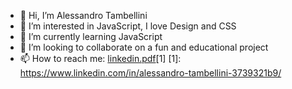 - 👋 Hi, I’m Alessandro Tambellini
- 👀 I’m interested in JavaScript, I love Design and CSS
- 🌱 I’m currently learning JavaScript
- 💞️ I’m looking to collaborate on a fun and educational project
- 📫 How to reach me: [linkedin.pdf](https://github.com/AlessandroTambellini/AlessandroTambellini/files/7729008/linkedin.pdf)[1]
[1]: https://www.linkedin.com/in/alessandro-tambellini-3739321b9/


<!---
AlessandroTambellini/AlessandroTambellini is a ✨ special ✨ repository because its `README.md` (this file) appears on your GitHub profile.
You can click the Preview link to take a look at your changes.
--->
